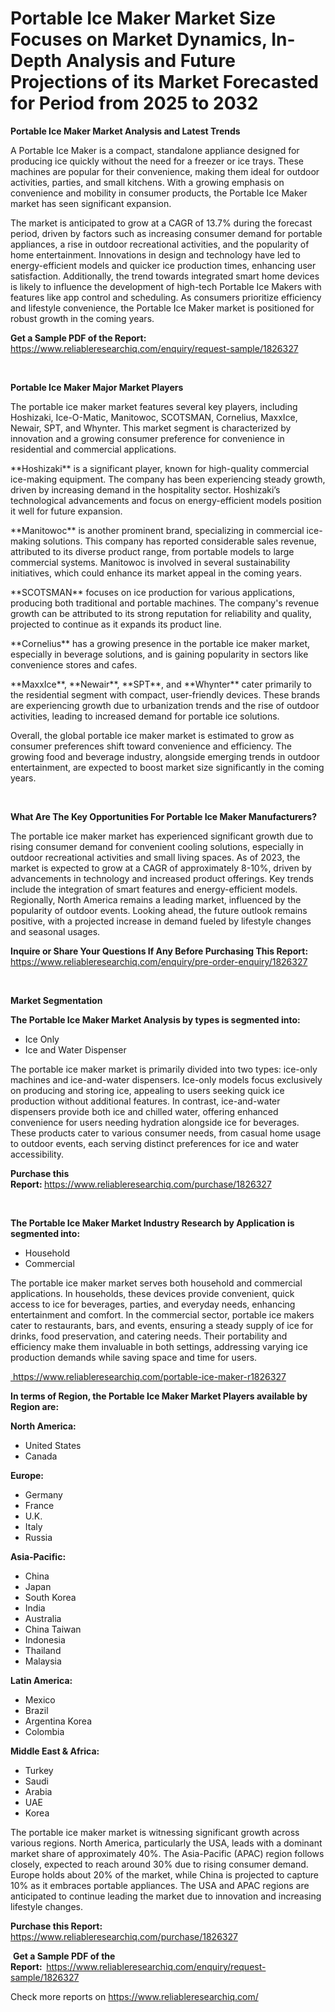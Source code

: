 <p><h1>Portable Ice Maker Market Size Focuses on Market Dynamics, In-Depth Analysis and Future Projections of its Market Forecasted for Period from 2025 to 2032</h1></p><p><strong>Portable Ice Maker Market Analysis and Latest Trends</strong></p>
<p><p>A Portable Ice Maker is a compact, standalone appliance designed for producing ice quickly without the need for a freezer or ice trays. These machines are popular for their convenience, making them ideal for outdoor activities, parties, and small kitchens. With a growing emphasis on convenience and mobility in consumer products, the Portable Ice Maker market has seen significant expansion.</p><p>The market is anticipated to grow at a CAGR of 13.7% during the forecast period, driven by factors such as increasing consumer demand for portable appliances, a rise in outdoor recreational activities, and the popularity of home entertainment. Innovations in design and technology have led to energy-efficient models and quicker ice production times, enhancing user satisfaction. Additionally, the trend towards integrated smart home devices is likely to influence the development of high-tech Portable Ice Makers with features like app control and scheduling. As consumers prioritize efficiency and lifestyle convenience, the Portable Ice Maker market is positioned for robust growth in the coming years.</p></p>
<p><strong>Get a Sample PDF of the Report:&nbsp;</strong> <a href="https://www.reliableresearchiq.com/enquiry/request-sample/1826327?utm_campaign=1137&utm_medium=2&utm_source=Github&utm_content=ia&utm_term=09042025&utm_id=portable-ice-maker">https://www.reliableresearchiq.com/enquiry/request-sample/1826327</a></p>
<p>&nbsp;</p>
<p><strong>Portable Ice Maker Major Market Players</strong></p>
<p><p>The portable ice maker market features several key players, including Hoshizaki, Ice-O-Matic, Manitowoc, SCOTSMAN, Cornelius, MaxxIce, Newair, SPT, and Whynter. This market segment is characterized by innovation and a growing consumer preference for convenience in residential and commercial applications.</p><p>**Hoshizaki** is a significant player, known for high-quality commercial ice-making equipment. The company has been experiencing steady growth, driven by increasing demand in the hospitality sector. Hoshizaki’s technological advancements and focus on energy-efficient models position it well for future expansion.</p><p>**Manitowoc** is another prominent brand, specializing in commercial ice-making solutions. This company has reported considerable sales revenue, attributed to its diverse product range, from portable models to large commercial systems. Manitowoc is involved in several sustainability initiatives, which could enhance its market appeal in the coming years.</p><p>**SCOTSMAN** focuses on ice production for various applications, producing both traditional and portable machines. The company's revenue growth can be attributed to its strong reputation for reliability and quality, projected to continue as it expands its product line.</p><p>**Cornelius** has a growing presence in the portable ice maker market, especially in beverage solutions, and is gaining popularity in sectors like convenience stores and cafes.</p><p>**MaxxIce**, **Newair**, **SPT**, and **Whynter** cater primarily to the residential segment with compact, user-friendly devices. These brands are experiencing growth due to urbanization trends and the rise of outdoor activities, leading to increased demand for portable ice solutions.</p><p>Overall, the global portable ice maker market is estimated to grow as consumer preferences shift toward convenience and efficiency. The growing food and beverage industry, alongside emerging trends in outdoor entertainment, are expected to boost market size significantly in the coming years.</p></p>
<p>&nbsp;</p>
<p><strong>What Are The Key Opportunities For Portable Ice Maker Manufacturers?</strong></p>
<p><p>The portable ice maker market has experienced significant growth due to rising consumer demand for convenient cooling solutions, especially in outdoor recreational activities and small living spaces. As of 2023, the market is expected to grow at a CAGR of approximately 8-10%, driven by advancements in technology and increased product offerings. Key trends include the integration of smart features and energy-efficient models. Regionally, North America remains a leading market, influenced by the popularity of outdoor events. Looking ahead, the future outlook remains positive, with a projected increase in demand fueled by lifestyle changes and seasonal usages.</p></p>
<p><strong>Inquire or Share Your Questions If Any Before Purchasing This Report:</strong> <a href="https://www.reliableresearchiq.com/enquiry/pre-order-enquiry/1826327?utm_campaign=1137&utm_medium=2&utm_source=Github&utm_content=ia&utm_term=09042025&utm_id=portable-ice-maker">https://www.reliableresearchiq.com/enquiry/pre-order-enquiry/1826327</a></p>
<p>&nbsp;</p>
<p><strong>Market Segmentation</strong></p>
<p><strong>The Portable Ice Maker Market Analysis by types is segmented into:</strong></p>
<p><ul><li>Ice Only</li><li>Ice and Water Dispenser</li></ul></p>
<p><p>The portable ice maker market is primarily divided into two types: ice-only machines and ice-and-water dispensers. Ice-only models focus exclusively on producing and storing ice, appealing to users seeking quick ice production without additional features. In contrast, ice-and-water dispensers provide both ice and chilled water, offering enhanced convenience for users needing hydration alongside ice for beverages. These products cater to various consumer needs, from casual home usage to outdoor events, each serving distinct preferences for ice and water accessibility.</p></p>
<p><strong>Purchase this Report:&nbsp;</strong><a href="https://www.reliableresearchiq.com/purchase/1826327?utm_campaign=1137&utm_medium=2&utm_source=Github&utm_content=ia&utm_term=09042025&utm_id=portable-ice-maker">https://www.reliableresearchiq.com/purchase/1826327</a></p>
<p>&nbsp;</p>
<p><strong>The Portable Ice Maker Market Industry Research by Application is segmented into:</strong></p>
<p><ul><li>Household</li><li>Commercial</li></ul></p>
<p><p>The portable ice maker market serves both household and commercial applications. In households, these devices provide convenient, quick access to ice for beverages, parties, and everyday needs, enhancing entertainment and comfort. In the commercial sector, portable ice makers cater to restaurants, bars, and events, ensuring a steady supply of ice for drinks, food preservation, and catering needs. Their portability and efficiency make them invaluable in both settings, addressing varying ice production demands while saving space and time for users.</p></p>
<p><a href="https://www.reliableresearchiq.com/portable-ice-maker-r1826327?utm_campaign=1137&utm_medium=2&utm_source=Github&utm_content=ia&utm_term=09042025&utm_id=portable-ice-maker">&nbsp;https://www.reliableresearchiq.com/portable-ice-maker-r1826327</a></p>
<p><strong>In terms of Region, the Portable Ice Maker Market Players available by Region are:</strong></p>
<p>
    <p> <strong> North America: </strong>
        <ul>
            <li>United States</li>
            <li>Canada</li>
        </ul>
        </p> 
    <p> <strong> Europe: </strong>
        <ul>
            <li>Germany</li>
            <li>France</li>
            <li>U.K.</li>
            <li>Italy</li>
            <li>Russia</li>
        </ul>
        </p> 
    <p> <strong> Asia-Pacific: </strong>
        <ul>
            <li>China</li>
            <li>Japan</li>
            <li>South Korea</li>
            <li>India</li>
            <li>Australia</li>
            <li>China Taiwan</li>
            <li>Indonesia</li>
            <li>Thailand</li>
            <li>Malaysia</li>
        </ul>
        </p> 
    <p> <strong> Latin America: </strong>
        <ul>
            <li>Mexico</li>
            <li>Brazil</li>
            <li>Argentina Korea</li>
            <li>Colombia</li>
        </ul>
        </p> 
    <p> <strong> Middle East & Africa: </strong>
        <ul>
            <li>Turkey</li>
            <li>Saudi</li>
            <li>Arabia</li>
            <li>UAE</li>
            <li>Korea</li>
        </ul>
    </p>
    </p>
<p><p>The portable ice maker market is witnessing significant growth across various regions. North America, particularly the USA, leads with a dominant market share of approximately 40%. The Asia-Pacific (APAC) region follows closely, expected to reach around 30% due to rising consumer demand. Europe holds about 20% of the market, while China is projected to capture 10% as it embraces portable appliances. The USA and APAC regions are anticipated to continue leading the market due to innovation and increasing lifestyle changes.</p></p>
<p><strong>Purchase this Report: </strong><a href="https://www.reliableresearchiq.com/purchase/1826327?utm_campaign=1137&utm_medium=2&utm_source=Github&utm_content=ia&utm_term=09042025&utm_id=portable-ice-maker">https://www.reliableresearchiq.com/purchase/1826327</a></p>
<p>&nbsp;<strong>Get a Sample PDF of the Report:&nbsp;&nbsp;</strong><a href="https://www.reliableresearchiq.com/enquiry/request-sample/1826327?utm_campaign=1137&utm_medium=2&utm_source=Github&utm_content=ia&utm_term=09042025&utm_id=portable-ice-maker">https://www.reliableresearchiq.com/enquiry/request-sample/1826327</a></p>
<p><strong></strong></p>
<p>Check more reports on <a href="https://www.reliableresearchiq.com/?utm_campaign=1137&utm_medium=2&utm_source=Github&utm_content=ia&utm_term=09042025&utm_id=portable-ice-maker">https://www.reliableresearchiq.com/</a></p>